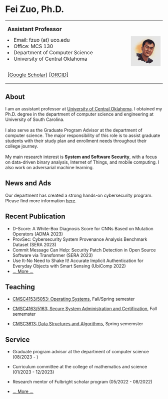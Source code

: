 # Fei Zuo, Ph.D.

<table>
<tr>

<td width="700">

<font size=4> <b> Assistant Professor </b> </font> <br>

<li> <font size=3> Email: fzuo (at) uco.edu </font> </li>
<li> <font size=3> Office: MCS 130 </font> </li>
<li> <font size=3> Department of Computer Science </font> </li>
<li> <font size=3>  University of Central Oklahoma </font> </li>

<br> <font size=3>
<a href="https://scholar.google.com/citations?hl=en&user=PCRl368AAAAJ">[Google Scholar]</a>
<a href="https://orcid.org/0000-0001-8902-1753">[ORCID]</a> </font> 

</td>

<td width="200">
<img src="pics/profile00.jpeg" width=" 200" border=0 alt="">
</td>
</tr>
</table>


## About

I am an assistant professor at <a href="https://uco.edu/">University of Central Oklahoma</a>. I obtained my Ph.D. degree in the department of computer science and engineering at University of South Carolina.<br>
<br>
I also serve as the Graduate Program Advisor at the department of computer science. The major responsibility of this role is to assist graduate students with their study plan and enrollment needs throughout their college journey. <br>
<br>
My main research interest is <b>System and Software Security</b>, with a focus on data-driven binary analysis, Internet of Things, and mobile computing. I also work on adversarial machine learning.<br>


## News and Ads

Our department has created a strong hands-on cybersecurity program. Please find more information <a href="https://uco-cyber.github.io/education/">here</a>.

## Recent Publication

- D-Score: A White-Box Diagnosis Score for CNNs Based on Mutation Operators (ADMA 2023)
- ProvSec: Cybersecurity System Provenance Analysis Benchmark Dataset (SERA 2023)
- Commit Message Can Help: Security Patch Detection in Open Source Software via Transformer (SERA 2023)
- Use It-No Need to Shake It! Accurate Implicit Authentication for Everyday Objects with Smart Sensing (UbiComp 2022)
- <a href="/research/">... More ...</a>

## Teaching

- <a href="/teaching/#OS">CMSC4153/5053: Operating Systems</a>, Fall/Spring semester

- <a href="/teaching/#SSA">CMSC4163/5163: Secure System Administration and Certification</a>, Fall sememster

- <a href="/teaching/#DS">CMSC3613: Data Structures and Algorithms</a>, Spring sememster

## Service

- Graduate program advisor at the department of computer science (08/2023 - )

- Curriculum committee at the college of mathematics and science (01/2023 - 12/2023)

- Research mentor of Fulbright scholar program (05/2022 - 08/2022)

- <a href="/service/">... More ...</a>
